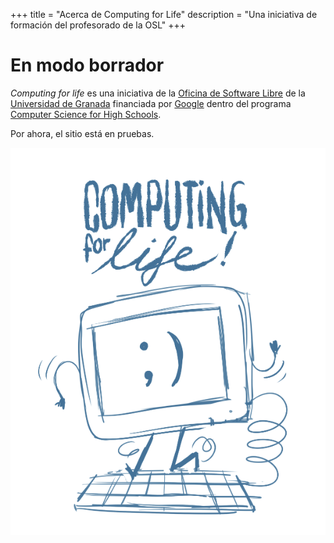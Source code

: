 +++
title = "Acerca de Computing for Life"
description = "Una iniciativa de formación del profesorado de la OSL"
+++

# En modo borrador

*Computing for life* es una iniciativa de la [Oficina de Software Libre](http://osl.ugr.es) de la [Universidad de Granada](http://www.ugr.es) financiada por [Google](http://google.com) dentro del programa [Computer Science for High Schools](http://cs4hs.com).

Por ahora, el sitio está en pruebas. 

![Borrador del logo](img/borrador-logo.png)
